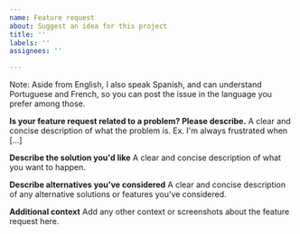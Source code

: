 ```yaml
---
name: Feature request
about: Suggest an idea for this project
title: ''
labels: ''
assignees: ''

---
```


Note: Aside from English, I also speak Spanish, and can understand Portuguese and French, so you can post the issue in the language you prefer among those.

**Is your feature request related to a problem? Please describe.**
A clear and concise description of what the problem is. Ex. I'm always frustrated when [...]

**Describe the solution you'd like**
A clear and concise description of what you want to happen.

**Describe alternatives you've considered**
A clear and concise description of any alternative solutions or features you've considered.

**Additional context**
Add any other context or screenshots about the feature request here.
